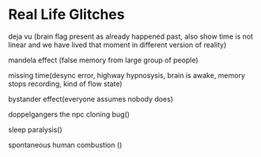 # Real Life Glitches

deja vu (brain flag present as already happened past, also show time is not linear and we have lived that moment in different version of reality)

mandela effect (false memory from large group of people)

missing time(desync error, highway hypnosysis, brain is awake, memory stops recording, kind of flow state)


bystander effect(everyone assumes nobody does)


doppelgangers the npc cloning bug()

sleep paralysis()



spontaneous human combustion ()


